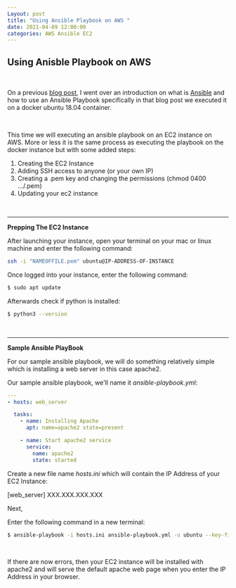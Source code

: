 ```yaml
---
Layout: post
title: "Using Ansible Playbook on AWS "
date: 2021-04-09 12:00:00
categories: AWS Ansible EC2 
---
```


## **Using Anisble Playbook on AWS**

<br>

On a previous [blog post](https://angelo512.github.io/Angels-blog/ansible%20docker/2020/10/30/my-eighth-post.html), I went over an introduction on what is [Ansible](https://docs.ansible.com/ansible/latest/index.html) and how to use an Ansible Playbook specifically in that blog post we executed it on a docker ubuntu 18.04 container.

<br>

This time we will executing an ansible playbook on an EC2 instance on AWS. More or less it is the same process as executing the playbook on the docker instance but with some added steps: 
1. Creating the EC2 Instance
2. Adding SSH access to anyone (or your own IP)
3. Creating a .pem key and changing the permissions (chmod 0400 .../.pem)
4. Updating your ec2 instance 

<br>

---

**Prepping The EC2 Instance**

After launching your instance, open your terminal on your mac or linux machine and enter the following command: 

``` bash
ssh -i "NAMEOFFILE.pem" ubuntu@IP-ADDRESS-OF-INSTANCE
```

Once logged into your instance, enter the following command: 

``` bash
$ sudo apt update 
```

Afterwards check if python is installed: 

``` bash
$ python3 --version
```

<br>

---

**Sample Ansible PlayBook**

For our sample ansible playbook, we will do something relatively simple which is installing a web server in this case apache2. 

Our sample ansible playbook, we'll name it _ansible-playbook.yml_: 

``` yaml
---
- hosts: web_server

  tasks:
    - name: Installing Apache
      apt: name=apache2 state=present

    - name: Start apache2 service 
      service:
        name: apache2
        state: started
``` 

Create a new file name _hosts.ini_ which will contain the IP Address of your EC2 Instance: 

[web_server]
XXX.XXX.XXX.XXX

Next,

Enter the following command in a new terminal: 

``` bash
$ ansible-playbook -i hosts.ini ansible-playbook.yml -u ubuntu --key-file .../NAMEOFFILE.pem
```

<br>

If there are now errors, then your EC2 instance will be installed with apache2 and will serve the default apache web page when you enter the IP Address in your browser. 



